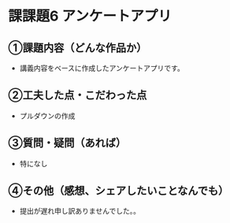 # 課課題6 アンケートアプリ

## ①課題内容（どんな作品か）
- 講義内容をベースに作成したアンケートアプリです。

## ②工夫した点・こだわった点
- プルダウンの作成

## ③質問・疑問（あれば）
- 特になし

## ④その他（感想、シェアしたいことなんでも）
- 提出が遅れ申し訳ありませんでした。。
